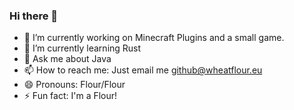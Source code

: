 ### Hi there 👋

- 🔭 I’m currently working on Minecraft Plugins and a small game.
- 🌱 I’m currently learning Rust
- 💬 Ask me about Java
- 📫 How to reach me: Just email me github@wheatflour.eu
- 😄 Pronouns: Flour/Flour
- ⚡ Fun fact: I'm a Flour!

